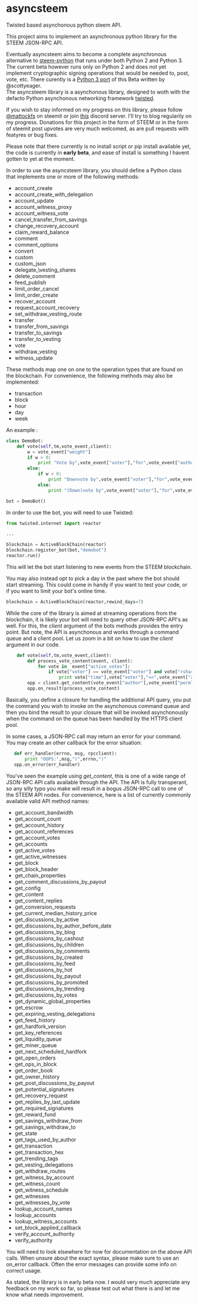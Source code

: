 # asyncsteem
Twisted based asynchonous python steem API. 

This project aims to implement an asynchronous python library for the STEEM JSON-RPC API.

Eventually asyncsteem aims to become a complete asynchronous alternative to [steem-python](https://github.com/steemit/steem-python) that runs under both Python 2 and Python 3. 
The current beta however runs only on Python 2 and does not yet implement cryptographic signing operations that would be needed to, post, vote, etc. There curently is a [Python 3 port](https://github.com/scottyeager/asyncsteem3) of this Beta written by @scottyeager.  
The asyncsteem library is a asynchonous library, designed to woth with the defacto Python asynchonous networking framework [twisted](https://twistedmatrix.com/trac/).

If you wish to stay informed on my progress on this library, please follow [@mattockfs](https://steemit.com/@mattockfs) on steemit or join [this](https://discord.gg/dUjUqmE) discord server. I'll try to blog regularily on my progress. Donations for this project in the form of STEEM or in the form of steemit post upvotes are very much welcomed, as are pull requests with featyres or bug fixes.

Please note that there currently is no install script or pip install available yet, the code is currently in **early beta**, and ease of install is something I havent gotten to yet at the moment.

In order to use the asyncsteem library, you should define a Python class that implements one or more of the following methods:

* account\_create
* account\_create\_with\_delegation
* account\_update
* account\_witness\_proxy
* account\_witness\_vote
* cancel\_transfer\_from\_savings
* change\_recovery\_account
* claim\_reward\_balance
* comment
* comment\_options
* convert
* custom
* custom\_json
* delegate_\vesting_shares
* delete\_comment
* feed\_publish
* limit\_order\_cancel
* limit\_order\_create
* recover\_account
* request\_account\_recovery
* set\_withdraw\_vesting\_route
* transfer
* transfer\_from\_savings
* transfer\_to\_savings
* transfer\_to\_vesting
* vote
* withdraw\_vesting
* witness\_update

These methods map one on one to the operation types that are found on the blockchain. For convenience, the following methods may also be implemented:

* transaction
* block
* hour
* day
* week

An example :

```python
class DemoBot:
    def vote(self,tm,vote_event,client):
        w = vote_event["weight"]
        if w > 0:
            print "Vote by",vote_event["voter"],"for",vote_event["author"]
        else:
            if w < 0:
                print "Downvote by",vote_event["voter"],"for",vote_event["author"]
            else:
                print "(Down)vote by",vote_event["voter"],"for",vote_event["author"],"CANCELED"

bot = DemoBot()
```

In order to use the bot, you will need to use Twisted:

```python
from twisted.internet import reactor

...

blockchain = ActiveBlockChain(reactor)
blockchain.register_bot(bot,"demobot")
reactor.run()
```

This will let the bot start listening to new events from the STEEM blockchain.

You may also instead opt to pick a day in the past where the bot should start streaming. This could come in handy if you want to test your code, or if you want to limit your bot's online time. 

```python
blockchain = ActiveBlockChain(reactor,rewind_days=7)
```

While the core of the library is aimed at streaming operations from the blockchain, it is likely your bot will need to query other JSON-RPC API's as well. For this, the *client* argument of the bots methods provides the entry point. But note, the API is asynchonous and works through a command queue and a client pool. Let us zoom in a bit on how to use the *client* argument in our code.

```python
    def vote(self,tm,vote_event,client):
        def process_vote_content(event, client):
            for vote in  event["active_votes"]:
                if vote["voter"] == vote_event["voter"] and vote["rshares"] != 0:
                    print vote["time"],vote["voter"],"=>",vote_event["author"],vote["rshares"]
        opp = client.get_content(vote_event["author"],vote_event["permlink"])
        opp.on_result(process_vote_content)
```

Basically, you define a closure for handling the additional API query, you put the command you wish to invoke on the asynchonous command queue and then you bind the result to your closure that will be invoked asynchonously when the command on the queue has been handled by the HTTPS client pool.

In some cases, a JSON-RPC call may return an error for your command. You may create an other callback for the error situation:

```python
   def err_handler(errno, msg, rpcclient):
       print "OOPS:",msg,"(",errno,")"
   opp.on_error(err_handler)
```

You've seen the example using *get\_content*, this is one of a wide range of JSON-RPC API calls available through the API. The API is fully transperant, so any silly typo you make will result in a bogus JSON-RPC call to one of the STEEM API nodes. For convenience, here is a list of currently commonly available valid API method names:

* get\_account\_bandwidth
* get\_account\_count
* get\_account\_history
* get\_account\_references
* get\_account\_votes
* get\_accounts
* get\_active\_votes
* get\_active\_witnesses
* get\_block
* get\_block\_header
* get\_chain\_properties
* get\_comment\_discussions\_by\_payout
* get\_config
* get\_content
* get\_content\_replies
* get\_conversion\_requests
* get\_current\_median\_history\_price
* get\_discussions\_by\_active
* get\_discussions\_by\_author\_before\_date
* get\_discussions\_by\_blog
* get\_discussions\_by\_cashout
* get\_discussions\_by\_children
* get\_discussions\_by\_comments
* get\_discussions\_by\_created
* get\_discussions\_by\_feed
* get\_discussions\_by\_hot
* get\_discussions\_by\_payout
* get\_discussions\_by\_promoted
* get\_discussions\_by\_trending
* get\_discussions\_by\_votes
* get\_dynamic\_global\_properties
* get\_escrow
* get\_expiring\_vesting\_delegations
* get\_feed\_history
* get\_hardfork\_version
* get\_key\_references
* get\_liquidity\_queue
* get\_miner\_queue
* get\_next\_scheduled\_hardfork
* get\_open\_orders
* get\_ops\_in\_block
* get\_order\_book
* get\_owner\_history
* get\_post\_discussions\_by\_payout
* get\_potential\_signatures
* get\_recovery\_request
* get\_replies\_by\_last\_update
* get\_required\_signatures
* get\_reward\_fund
* get\_savings\_withdraw\_from
* get\_savings\_withdraw\_to
* get\_state
* get\_tags\_used\_by\_author
* get\_transaction
* get\_transaction\_hex
* get\_trending\_tags
* get\_vesting\_delegations
* get\_withdraw\_routes
* get\_witness\_by\_account
* get\_witness\_count
* get\_witness\_schedule
* get\_witnesses
* get\_witnesses\_by\_vote
* lookup\_account\_names
* lookup\_accounts
* lookup\_witness\_accounts
* set\_block\_applied\_callback
* verify\_account\_authority
* verify\_authority

You will need to look elsewhere for now for documentation on the above API calls. When unsure about the exact syntax, please make sure to use an on\_error callback. Often the error messages can provide some info on correct usage.

As stated, the library is in early beta now. I would very much appreciate any feedback on my work so far, so please test out what there is and let me know what needs improvement. 
